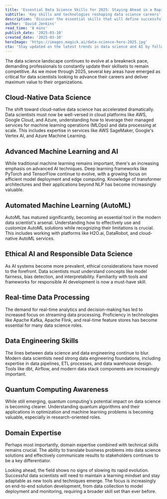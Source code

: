 ```yaml
---
title: 'Essential Data Science Skills for 2025: Staying Ahead in a Rapidly Evolving Field'
subtitle: 'Key skills and technologies reshaping data science careers'
description: 'Discover the essential skills that will define successful data science careers in 2025, from cloud-native development to ethical AI practices. Learn how the convergence of traditional and emerging technologies is reshaping the field and what it takes to stay competitive.'
author: 'David Jenkins'
read_time: '8 mins'
publish_date: '2025-03-10'
created_date: '2025-03-10'
heroImage: 'https://images.magick.ai/data-science-hero-2025.jpg'
cta: 'Stay updated on the latest trends in data science and AI by following us on LinkedIn. Join our community of forward-thinking professionals and be the first to receive insights on emerging technologies and career opportunities in data science.'
---
```


The data science landscape continues to evolve at a breakneck pace, demanding professionals to constantly update their skillsets to remain competitive. As we move through 2025, several key areas have emerged as critical for data scientists looking to advance their careers and deliver maximum value to their organizations.

## Cloud-Native Data Science

The shift toward cloud-native data science has accelerated dramatically. Data scientists must now be well-versed in cloud platforms like AWS, Google Cloud, and Azure, understanding how to leverage their managed services for machine learning operations (MLOps) and data processing at scale. This includes expertise in services like AWS SageMaker, Google's Vertex AI, and Azure Machine Learning.

## Advanced Machine Learning and AI

While traditional machine learning remains important, there's an increasing emphasis on advanced AI techniques. Deep learning frameworks like PyTorch and TensorFlow continue to evolve, with a growing focus on efficient model deployment and edge computing. Knowledge of transformer architectures and their applications beyond NLP has become increasingly valuable.

## Automated Machine Learning (AutoML)

AutoML has matured significantly, becoming an essential tool in the modern data scientist's arsenal. Understanding how to effectively use and customize AutoML solutions while recognizing their limitations is crucial. This includes working with platforms like H2O.ai, DataRobot, and cloud-native AutoML services.

## Ethical AI and Responsible Data Science

As AI systems become more prevalent, ethical considerations have moved to the forefront. Data scientists must understand concepts like model fairness, bias detection, and interpretability. Familiarity with tools and frameworks for responsible AI development is now a must-have skill.

## Real-time Data Processing

The demand for real-time analytics and decision-making has led to increased focus on streaming data processing. Proficiency in technologies like Apache Kafka, Apache Flink, and real-time feature stores has become essential for many data science roles.

## Data Engineering Skills

The lines between data science and data engineering continue to blur. Modern data scientists need strong data engineering foundations, including expertise in data pipelines, ETL processes, and data warehouse design. Tools like dbt, Airflow, and modern data stack components are increasingly important.

## Quantum Computing Awareness

While still emerging, quantum computing's potential impact on data science is becoming clearer. Understanding quantum algorithms and their applications in optimization and machine learning problems is becoming valuable, especially in research-oriented roles.

## Domain Expertise

Perhaps most importantly, domain expertise combined with technical skills remains crucial. The ability to translate business problems into data science solutions and effectively communicate results to stakeholders continues to be a key differentiator.

Looking ahead, the field shows no signs of slowing its rapid evolution. Successful data scientists will need to maintain a learning mindset and stay adaptable as new tools and techniques emerge. The focus is increasingly on end-to-end solution development, from data collection to model deployment and monitoring, requiring a broader skill set than ever before.